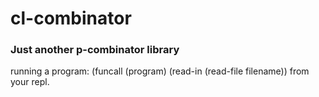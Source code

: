 # cl-combinator
### Just another p-combinator library

running a program: (funcall (program) (read-in (read-file filename)) from your repl.
